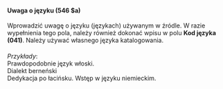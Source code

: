 #### Uwaga o języku (546 $a) 

Wprowadzić uwagę o języku (językach) używanym w źródle. W razie wypełnienia tego pola, należy również dokonać wpisu w polu **Kod języka (041)**. Należy używać własnego języka katalogowania. 

#### 

_Przykłady_:  
Prawdopodobnie język włoski.  
Dialekt berneński  
Dedykacja po łacińsku. Wstęp w języku niemieckim.